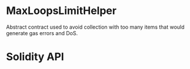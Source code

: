 # MaxLoopsLimitHelper

Abstract contract used to avoid collection with too many items that would generate gas errors and DoS.

# Solidity API
